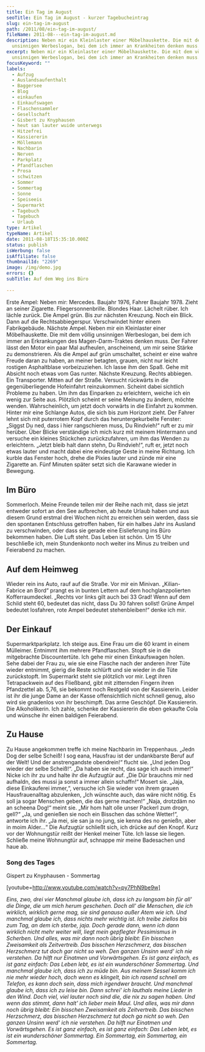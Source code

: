 ```yaml
---
title: Ein Tag im August
seoTitle: Ein Tag im August - kurzer Tagebucheintrag
slug: ein-tag-im-august
path: /2011/08/ein-tag-im-august/
fileName: 2011-08---ein-tag-im-august.md
description: Neben mir ein Kleinlaster einer Möbelhauskette. Die mit dem völlig
  unsinnigen Werbeslogan, bei dem ich immer an Krankheiten denken muss.
excerpt: Neben mir ein Kleinlaster einer Möbelhauskette. Die mit dem völlig
  unsinnigen Werbeslogan, bei dem ich immer an Krankheiten denken muss.
focusKeyword: ""
labels:
  - Aufzug
  - Auslandsaufenthalt
  - Baggersee
  - Blog
  - einkaufen
  - Einkaufswagen
  - Flaschensammler
  - Gesellschaft
  - Gisbert zu Knyphausen
  - heut san lauter wuide unterwegs
  - Hitzefrei
  - Kassiererin
  - Möllemann
  - Nachbarin
  - Nerven
  - Parkplatz
  - Pfandflaschen
  - Prosa
  - schwitzen
  - Sommer
  - Sommertag
  - Sonne
  - Speiseeis
  - Supermarkt
  - Tagebuch
  - Tagebuch
  - Urlaub
type: Artikel
typeName: Artikel
date: 2011-08-18T15:35:10.000Z
status: publish
isWerbung: false
isAffiliate: false
thumbnailId: "2269"
image: /img/demo.jpg
errors: {}
subTitle: Auf dem Weg ins Büro
  
---
```


Erste Ampel: Neben mir: Mercedes. Baujahr 1976, Fahrer Baujahr 1978. Zieht an
seiner Zigarette. Fliegersonnenbrille. Blondes Haar. Lächelt rüber. Ich lächle
zurück. Die Ampel grün. Bis zur nächsten Kreuzung. Noch ein Blick. Dann auf die
Rechtsabbiegerspur. Verschwindet hinter einem Fabrikgebäude. Nächste Ampel.
Neben mir ein Kleinlaster einer Möbelhauskette. Die mit dem völlig unsinnigen
Werbeslogan, bei dem ich immer an Erkrankungen des Magen-Darm-Traktes denken
muss. Der Fahrer lässt den Motor ein paar Mal aufheulen, anscheinend, um mir
seine Stärke zu demonstrieren. Als die Ampel auf grün umschaltet, scheint er
eine wahre Freude daran zu haben, an meiner betagten, grauen, nicht nur leicht
rostigen Asphaltblase vorbeizuziehen. Ich lasse ihm den Spaß. Gehe mit Absicht
noch etwas vom Gas runter. Nächste Kreuzung. Rechts abbiegen. Ein Transporter.
Mitten auf der Straße. Versucht rückwärts in die gegenüberliegende Hofeinfahrt
reinzukommen. Scheint dabei sichtlich Probleme zu haben. Um ihm das Einparken zu
erleichtern, weiche ich ein wenig zur Seite aus. Plötzlich scheint er seine
Meinung zu ändern, möchte wenden. Wahrscheinlich, um jetzt doch vorwärts in die
Einfahrt zu kommen. Hinter mir eine Schlange Autos, die sich bis zum Horizont
zieht. Der Fahrer lehnt sich mit puterrotem Kopf durch das heruntergekurbelte
Fenster: „Siggst Du ned, dass i hier rangschieren muss, Du Rindvieh!“ ruft er zu
mir herüber. Über Blicke verständige ich mich kurz mit meinem Hintermann und
versuche ein kleines Stückchen zurückzufahren, um ihm das Wenden zu erleichtern.
„Jetzt bleib halt dann stehn, Du Rindvieh!“, ruft er, jetzt noch etwas lauter
und macht dabei eine eindeutige Geste in meine Richtung. Ich kurble das Fenster
hoch, drehe die Pixies lauter und zünde mir eine Zigarette an. Fünf Minuten
später setzt sich die Karawane wieder in Bewegung.

## Im Büro

Sommerloch. Meine Freunde teilen mir der Reihe nach mit, dass sie jetzt entweder
sofort an den See aufbrechen, ab heute Urlaub haben und aus diesem Grund erstmal
drei Wochen nicht zu erreichen sein werden, dass sie den spontanen Entschluss
getroffen haben, für ein halbes Jahr ins Ausland zu verschwinden, oder dass sie
gerade eine Eislieferung ins Büro bekommen haben. Die Luft steht. Das Leben ist
schön. Um 15 Uhr beschließe ich, mein Stundenkonto noch weiter ins Minus zu
treiben und Feierabend zu machen.

## Auf dem Heimweg

Wieder rein ins Auto, rauf auf die Straße. Vor mir ein Minivan. „Kilian-Fabrice
an Bord“ prangt es in bunten Lettern auf dem hochglanzpolierten
Kofferraumdeckel. „Rechts vor links gilt auch bei 33 Grad! Wenn auf dem Schild
steht 60, bedeutet das nicht, dass Du 30 fahren sollst! Grüne Ampel bedeutet
losfahren, rote Ampel bedeutet stehenbleiben!“ denke ich mir.

## Der Einkauf

Supermarktparkplatz. Ich steige aus. Eine Frau um die 60 kramt in einem
Mülleimer. Entnimmt ihm mehrere Pfandflaschen. Stopft sie in die mitgebrachte
Discountertüte. Ich gehe mir einen Einkaufswagen holen. Sehe dabei der Frau zu,
wie sie eine Flasche nach der anderen ihrer Tüte wieder entnimmt, gierig die
Reste schlürft und sie wieder in die Tüte zurückstopft. Im Supermarkt steht sie
plötzlich vor mir. Legt ihren Tetrapackwein auf des Fließband, gibt mit
zitternden Fingern ihren Pfandzettel ab. 5,76, sie bekommt noch Restgeld von der
Kassiererin. Leider ist ihr die junge Dame an der Kasse offensichtlich nicht
schnell genug, also wird sie gnadenlos von ihr beschimpft. Das arme Geschöpf.
Die Kassiererin. Die Alkoholikerin. Ich zahle, schenke der Kassiererin die eben
gekaufte Cola und wünsche ihr einen baldigen Feierabend.

## Zu Hause

Zu Hause angekommen treffe ich meine Nachbarin im Treppenhaus. „Jedn Dog der
selbe Scheiß! I sog eana, Hausfrau ist der undankbarste Beruf auf der Welt! Und
der anstrengandste obendrein!“ flucht sie. „Und jeden Dog wieder der selbe
Scheiß!“. „Da haben sie recht, das sage ich auch immer!“ Nicke ich ihr zu und
halte ihr die Aufzugtür auf. „Die Dür brauchns mir ned aufhaldn, des mussi ja
sonst a immer allein schaffn!“ Mosert sie. „Jaja, diese Einkauferei immer,“,
versuche ich Sie wieder von ihrem grauen Hausfrauenalltag abzulenken, „Ich
wünschte auch, das wäre nicht nötig. Es soll ja sogar Menschen geben, die das
gerne machen!“ „Naja, drotzdäm no an scheena Dog!“ meint sie. „Mir hom halt olle
unser Packerl zum drogn, gell?“ „Ja, und genießen sie noch ein Bisschen das
schöne Wetter!“, antworte ich ihr. „Ja mei, sie san ja no jung, sie kenna des no
genießn, aber in moim Alder...“ Die Aufzugtür schließt sich, ich drücke auf den
Knopf. Kurz vor der Wohnungstür reißt der Henkel meiner Tüte. Ich lasse sie
liegen. Schließe meine Wohnungtür auf, schnappe mir meine Badesachen und haue
ab.

### Song des Tages

Gispert zu Knyphausen - Sommertag

[youtube=http://www.youtube.com/watch?v=py7PhN9be9w]

_Eins, zwo, drei vier_ _Manchmal glaube ich, dass ich zu langsam bin_ _für all'
die Dinge, die um mich herum geschehen._ _Doch all' die Menschen, die ich
wirklich, wirklich gerne mag,_ _sie sind genauso außer Atem wie ich._ _Und
manchmal glaube ich, dass nichts mehr wichtig ist._ _Ich treibe ziellos bis zum
Tag, an dem ich sterbe, jaja._ _Doch gerade dann, wenn ich dann wirklich nicht
mehr weiter will,_ _liegt mein gepflegter Pessimismus in Scherben._ _Und alles,
was mir dann noch übrig bleibt:_ _Ein bisschen Zweisamkeit als Zeitvertreib._
_Das bisschen Herzschmerz, das bisschen Herzschmerz_ _tut doch gar nicht so
weh._ _Den ganzen Unsinn werd' ich nie verstehen._ _Da hilft nur Einatmen und
Vorwärtsgehen._ _Es ist ganz einfach, es ist ganz einfach:_ _Das Leben lebt, es
ist ein wunderschöner Sommertag._ _Und manchmal glaube ich, dass ich zu müde
bin._ _Aus meinem Sessel komm ich nie mehr wieder hoch,_ _doch wenn es klingelt,
bin ich rasend schnell am Telefon,_ _es kann doch sein, dass mich irgendwer
braucht._ _Und manchmal glaube ich, dass ich zu leise bin._ _Dann schrei' ich
lauthals meine Lieder in den Wind._ _Doch viel, viel lauter noch sind die, die
nix zu sagen haben._ _Und wenn das stimmt, dann halt' ich lieber mein Maul._
_Und alles, was mir dann noch übrig bleibt:_ _Ein bisschen Zweisamkeit als
Zeitvertreib._ _Das bisschen Herzschmerz, das bisschen Herzschmerz_ _tut doch ga
nicht so weh._ _Den ganzen Unsinn werd' ich nie verstehen._ _Da hilft nur
Einatmen und Vorwärtsgehen._ _Es ist ganz einfach, es ist ganz einfach:_ _Das
Leben lebt, es ist ein wunderschöner Sommertag._ _Ein Sommertag, ein Sommertag,
ein Sommertag._

  